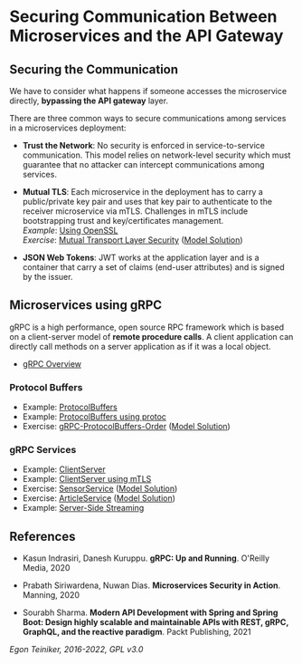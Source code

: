 # Securing Communication Between Microservices and the API Gateway 

## Securing the Communication
We have to consider what happens if someone accesses the microservice directly,
**bypassing the API gateway** layer.

There are three common ways to secure communications among services in a microservices deployment:
* **Trust the Network**: No security is enforced in service-to-service communication. 
  This model relies on network-level security which must guarantee that no attacker can intercept 
  communications among services.  

* **Mutual TLS**: Each microservice in the deployment has to carry a public/private key pair and uses 
  that key pair to authenticate to the receiver microservice via mTLS. 
  Challenges in mTLS include bootstrapping trust and key/certificates management.\
  _Example_: [Using OpenSSL](../api-security-basics/api-authentication/mTLS/OpenSSL)\
  _Exercise_: [Mutual Transport Layer Security](../api-security-basics/api-authentication/mTLS/SpringBoot-ArticleService-mTLS-Exercise) ([Model Solution](../api-security-basics/api-authentication/mTLS/SpringBoot-ArticleService-mTLS))

* **JSON Web Tokens**: JWT works at the application layer and is a container that carry a set of claims 
  (end-user attributes) and is signed by the issuer.


## Microservices using gRPC 

gRPC is a high performance, open source RPC framework which is based on a client-server model of **remote procedure calls**. A client application can directly call methods on a server application as if it was a local object.

* [gRPC Overview](gRPC/introduction)

### Protocol Buffers
* Example: [ProtocolBuffers](gRPC/gRPC-ProtocolBuffers)
* Example: [ProtocolBuffers using protoc](gRPC/gRPC-ProtocolBuffers-protoc)
* Exercise: [gRPC-ProtocolBuffers-Order](gRPC/gRPC-ProtocolBuffers-Order-Exercise) ([Model Solution](gRPC/gRPC-ProtocolBuffers-Order-Exercise))

### gRPC Services
* Example: [ClientServer](gRPC/gRPC-ClientServer)
* Example: [ClientServer using mTLS](gRPC/gRPC-ClientServer-mTLS)
* Exercise: [SensorService](gRPC/gRPC-SensorService-Exercise) ([Model Solution](gRPC/gRPC-SensorService-mTLS)) 
* Exercise: [ArticleService](gRPC/gRPC-ArticleService-Exercise) ([Model Solution](gRPC/gRPC-ArticleService-mTLS))
* Example: [Server-Side Streaming](gRPC/gRPC-SensorService-Stream)


## References
* Kasun Indrasiri, Danesh Kuruppu. **gRPC: Up and Running**. O'Reilly Media, 2020

* Prabath Siriwardena, Nuwan Dias. **Microservices Security in Action**. Manning, 2020

* Sourabh Sharma. **Modern API Development with Spring and Spring Boot: Design highly scalable and maintainable APIs with REST, gRPC, GraphQL, 
	and the reactive paradigm**.  Packt Publishing, 2021 
  
*Egon Teiniker, 2016-2022, GPL v3.0*
